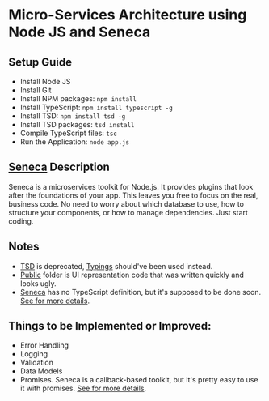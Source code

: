 # Micro-Services Architecture using Node JS and Seneca

## Setup Guide
- Install Node JS
- Install Git
- Install NPM packages: ````npm install````
- Install TypeScript: ````npm install typescript -g````
- Install TSD: ````npm install tsd -g````
- Install TSD packages: ````tsd install````
- Compile TypeScript files: ````tsc````
- Run the Application: ````node app.js````

## [Seneca](http://senecajs.org/) Description
Seneca is a microservices toolkit for Node.js. It provides plugins that look after the foundations of your app.
This leaves you free to focus on the real, business code. No need to worry about which database to use,
how to structure your components, or how to manage dependencies. Just start coding.

## Notes
- [TSD](https://github.com/DefinitelyTyped/tsd) is deprecated, [Typings](https://github.com/typings/typings) should've been used instead.
- [Public](https://github.com/AlexMatusevich/node-js-microservices/tree/master/public) folder is UI representation code that was written quickly and looks ugly.
- [Seneca](http://senecajs.org/) has no TypeScript definition, but it's supposed to be done soon. [See for more details](https://github.com/senecajs/seneca/issues/159).

## Things to be Implemented or Improved:
- Error Handling
- Logging
- Validation
- Data Models
- Promises. Seneca is a callback-based toolkit, but it's pretty easy to use it with promises. [See for more details](http://senecajs.org/tutorials/seneca-with-promises.html).